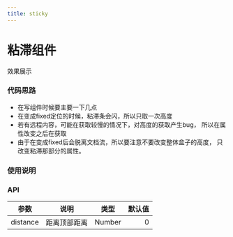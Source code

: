 ```yaml
---
title: sticky
---
```


# 粘滞组件

效果展示     

<ClientOnly>
<sticky-demos></sticky-demos>
</ClientOnly>




### 代码思路
- 在写组件时候要主要一下几点
- 在变成fixed定位的时候，粘滞条会闪，所以只取一次高度
- 若有远程内容，可能在获取较慢的情况下，对高度的获取产生bug，
  所以在属性改变之后在获取
- 由于在变成fixed后会脱离文档流，所以要注意不要改变整体盒子的高度，
  只改变粘滞那部分的属性。

### 使用说明



### API

| 参数  | 说明 | 类型    | 默认值  |
|-------|:---:|-----------|-------:|
| distance  | 距离顶部距离 | Number     | 0 |



